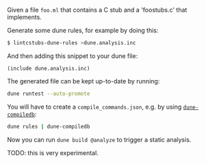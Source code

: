 Given a file `foo.ml` that contains a C stub and a 'foostubs.c' that implements.

Generate some dune rules, for example by doing this:
```sh
$ lintcstubs-dune-rules >dune.analysis.inc
```

And then adding this snippet to your dune file:
```
(include dune.analysis.inc)
```

The generated file can be kept up-to-date by running:
```sh
dune runtest --auto-promote
```

You will have to create a `compile_commands.json`, e.g. by using [`dune-compiledb`](https://github.com/edwintorok/dune-compiledb/):
```sh
dune rules | dune-compiledb
```

Now you can run `dune build @analyze` to trigger a static analysis.

TODO: this is very experimental.